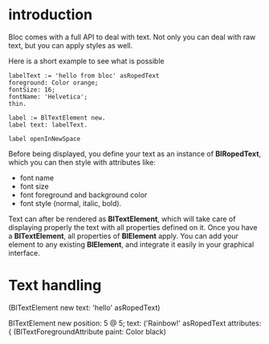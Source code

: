 # introduction

Bloc comes with a full API to deal with text. Not only you can deal with
raw text, but you can apply styles as well.

Here is a short example to see what is possible

```smalltalk
labelText := 'hello from bloc' asRopedText
foreground: Color orange;
fontSize: 16;
fontName: 'Helvetica';
thin.

label := BlTextElement new.
label text: labelText.

label openInNewSpace
```
Before being displayed, you define your text as an instance of **BlRopedText**,
which you can then style with attributes like:
- font name
- font size
- font foreground and background color
- font style (normal, italic, bold).

Text can after be rendered as **BlTextElement**, which will take care of 
displaying properly the text with all properties defined on it.
Once you have a **BlTextElement**, all properties of **BlElement** apply. You 
can add your element to any existing **BlElement**, and integrate it easily in
your graphical interface.



# Text handling

(BlTextElement new text: 'hello' asRopedText)


BlTextElement new
				      position: 5 @ 5;
				      text: ('Rainbow!' asRopedText attributes:
							       { (BlTextForegroundAttribute paint: Color black) 
